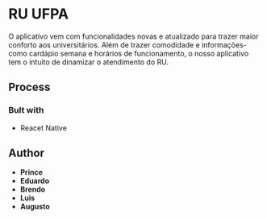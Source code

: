 # RU UFPA

 O aplicativo vem com funcionalidades novas e atualizado para trazer maior conforto aos universitários. Além de trazer comodidade e  informações- como cardápio semana e horários de funcionamento, o nosso aplicativo tem o intuito de dinamizar o atendimento do RU.​

## Process
### Bult with

- Reacet Native

## Author

- **Prince**
- **Eduardo**
- **Brendo**
- **Luis**
- **Augusto**
